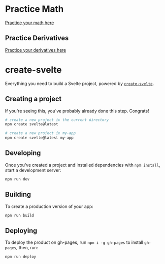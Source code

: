 # Practice Math
[Practice your math here](https://jorisperrenet.github.io/practice-math)
## Practice Derivatives
[Practice your derivatives here](https://jorisperrenet.github.io/practice-math/derivatives)

# create-svelte

Everything you need to build a Svelte project, powered by [`create-svelte`](https://github.com/sveltejs/kit/tree/main/packages/create-svelte).

## Creating a project

If you're seeing this, you've probably already done this step. Congrats!

```bash
# create a new project in the current directory
npm create svelte@latest

# create a new project in my-app
npm create svelte@latest my-app
```

## Developing

Once you've created a project and installed dependencies with `npm install`, start a development server:

```bash
npm run dev
```

## Building

To create a production version of your app:

```bash
npm run build
```

## Deploying

To deploy the product on gh-pages, run `npm i -g gh-pages` to install `gh-pages`, then, run:

```bash
npm run deploy
```
